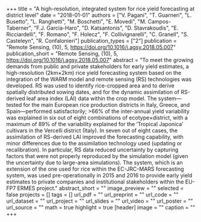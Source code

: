 +++
title = "A high-resolution, integrated system for rice yield forecasting at district level"
date = "2018-01-01"
authors = ["V. Pagani", "T. Guarneri", "L. Busetto", "L. Ranghetti", "M. Boschetti", "E. Movedi", "M. Campos-Taberner", "F.J. Garcia-Haro", "D. Katsantonis", "D. Stavrakoudis", "E. Ricciardelli", "F. Romano", "F. Holecz", "F. Collivignarelli", "C. Granell", "S. Casteleyn", "R. Confalonieri"]
publication_types = ["2"]
publication = "Remote Sensing, (10), 5, https://doi.org/10.1016/j.agsy.2018.05.007"
publication_short = "Remote Sensing, (10), 5, https://doi.org/10.1016/j.agsy.2018.05.007"
abstract = "To meet the growing demands from public and private stakeholders for early yield estimates, a high-resolution (2km×2km) rice yield forecasting system based on the integration of the WARM model and remote sensing (RS) technologies was developed. RS was used to identify rice-cropped area and to derive spatially distributed sowing dates, and for the dynamic assimilation of RS-derived leaf area index (LAI) data within the crop model. The system—tested for the main European rice production districts in Italy, Greece, and Spain—performed satisfactorily; >66% of the inter-annual yield variability was explained in six out of eight combinations of ecotype×district, with a maximum of 89% of the variability explained for the ‘Tropical Japonica’ cultivars in the Vercelli district (Italy). In seven out of eight cases, the assimilation of RS-derived LAI improved the forecasting capability, with minor differences due to the assimilation technology used (updating or recalibration). In particular, RS data reduced uncertainty by capturing factors that were not properly reproduced by the simulation model (given the uncertainty due to large-area simulations). The system, which is an extension of the one used for rice within the EC-JRC-MARS forecasting system, was used pre-operationally in 2015 and 2016 to provide early yield estimates to private companies and institutional stakeholders within the EU-FP7 ERMES project."
abstract_short = ""
image_preview = ""
selected = false
projects = []
tags = []
url_pdf = ""
url_preprint = ""
url_code = ""
url_dataset = ""
url_project = ""
url_slides = ""
url_video = ""
url_poster = ""
url_source = ""
math = true
highlight = true
[header]
image = ""
caption = ""
+++
